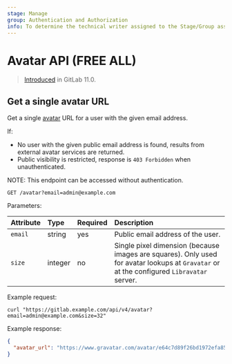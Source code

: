```yaml
---
stage: Manage
group: Authentication and Authorization
info: To determine the technical writer assigned to the Stage/Group associated with this page, see https://about.gitlab.com/handbook/product/ux/technical-writing/#assignments
---
```


# Avatar API **(FREE ALL)**

> [Introduced](https://gitlab.com/gitlab-org/gitlab-foss/-/merge_requests/19121) in GitLab 11.0.

## Get a single avatar URL

Get a single [avatar](../user/profile/index.md#access-your-user-settings) URL for a user with the given email address.

If:

- No user with the given public email address is found, results from external avatar services are
  returned.
- Public visibility is restricted, response is `403 Forbidden` when unauthenticated.

NOTE:
This endpoint can be accessed without authentication.

```plaintext
GET /avatar?email=admin@example.com
```

Parameters:

| Attribute | Type    | Required | Description                                                                                                                             |
|:----------|:--------|:---------|:----------------------------------------------------------------------------------------------------------------------------------------|
| `email`   | string  | yes      | Public email address of the user.                                                                                                       |
| `size`    | integer | no       | Single pixel dimension (because images are squares). Only used for avatar lookups at `Gravatar` or at the configured `Libravatar` server. |

Example request:

```shell
curl "https://gitlab.example.com/api/v4/avatar?email=admin@example.com&size=32"
```

Example response:

```json
{
  "avatar_url": "https://www.gravatar.com/avatar/e64c7d89f26bd1972efa854d13d7dd61?s=64&d=identicon"
}
```
